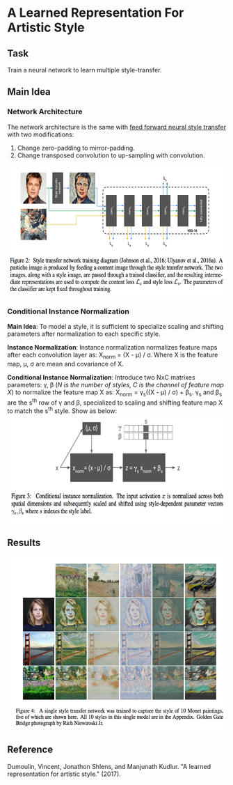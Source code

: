 # A Learned Representation For Artistic Style

## Task
Train a neural network to learn multiple style-transfer.

## Main Idea 
### Network Architecture
The network architecture is the same with [feed forward neural style transfer]() with two modifications: 
1. Change zero-padding to mirror-padding.
2. Change transposed convolution to up-sampling with convolution.
<img src="images/multi-neural/network.png" height="300">

### Conditional Instance Normalization
**Main Idea**: To model a style, it is sufficient to specialize scaling and shifting parameters after normalization to each specific style.

**Instance Normalization**:  Instance normalization normalizes feature maps after each convolution layer as: X<sub>norm</sub> = (X - μ) / σ. Where X is the feature map, μ, σ are mean and covariance of X.

**Conditional Instance Normalization**: Introduce two NxC matrixes parameters: γ, β (*N is the number of styles, C is the channel of feature map X*)  to normalize the feature map X as: X<sub>norm</sub> = γ<sub>s</sub>((X - μ) / σ) + β<sub>s</sub>. γ<sub>s</sub> and β<sub>s</sub> are the s<sup>th</sup> row of γ and β, specialized to scaling and shifting feature map X to match the s<sup>th</sup> style. Show as below:
<img src="images/multi-neural/CIN.png" height="250">

## Results
<img src="images/multi-neural/Result.png" height="400">

## Reference
Dumoulin, Vincent, Jonathon Shlens, and Manjunath Kudlur. "A learned representation for artistic style." (2017).
